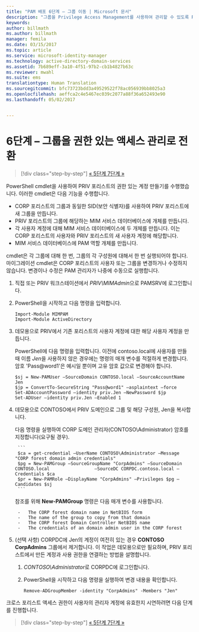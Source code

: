 ```yaml
---
title: "PAM 배포 6단계 – 그룹 이동 | Microsoft 문서"
description: "그룹을 Privilege Access Management를 사용하여 관리할 수 있도록 PRIV 포리스트로 마이그레이션합니다."
keywords: 
author: billmath
ms.author: billmath
manager: femila
ms.date: 03/15/2017
ms.topic: article
ms.service: microsoft-identity-manager
ms.technology: active-directory-domain-services
ms.assetid: 7b689eff-3a10-4f51-97b2-cb1b4827b63c
ms.reviewer: mwahl
ms.suite: ems
translationtype: Human Translation
ms.sourcegitcommit: bfc73723bdd3a49529522f78ac056939bb8025a3
ms.openlocfilehash: aeffca2c4e5467ec039c2077a88f36a652493e90
ms.lasthandoff: 05/02/2017


---
```


# <a name="step-6--transition-a-group-to-privileged-access-management"></a>6단계 – 그룹을 권한 있는 액세스 관리로 전환

>[!div class="step-by-step"]
[« 5단계 ](step-5-establish-trust-between-priv-corp-forests.md)
[7단계 »](step-7-elevate-user-access.md)

PowerShell cmdlet을 사용하여 PRIV 포리스트의 권한 있는 계정 만들기를 수행했습니다. 이러한 cmdlet은 다음 기능을 수행합니다.

- CORP 포리스트의 그룹과 동일한 SID(보안 식별자)를 사용하여 PRIV 포리스트에 새 그룹을 만듭니다.  
- PRIV 포리스트의 그룹에 해당하는 MIM 서비스 데이터베이스에 개체를 만듭니다.  
- 각 사용자 계정에 대해 MIM 서비스 데이터베이스에 두 개체를 만듭니다. 이는 CORP 포리스트의 사용자와 PRIV 포리스트의 새 사용자 계정에 해당합니다.  
- MIM 서비스 데이터베이스에 PAM 역할 개체를 만듭니다.  

cmdlet은 각 그룹에 대해 한 번, 그룹의 각 구성원에 대해서 한 번 실행되어야 합니다. 마이그레이션 cmdlet은 CORP 포리스트의 사용자 또는 그룹을 변경하거나 수정하지 않습니다. 변경이나 수정은 PAM 관리자가 나중에 수동으로 실행합니다.

1. 직접 또는 PRIV 워크스테이션에서 *PRIV\MIMAdmin*으로 PAMSRV에 로그인합니다.

2.  PowerShell을 시작하고 다음 명령을 입력합니다.

    ```
    Import-Module MIMPAM
    Import-Module ActiveDirectory
    ```

3.  데모용으로 PRIV에서 기존 포리스트의 사용자 계정에 대한 해당 사용자 계정을 만듭니다.

    PowerShell에 다음 명령을 입력합니다.  이전에 contoso.local에 사용자를 만들 때 이름 *Jen*을 사용하지 않은 경우에는 명령의 매개 변수를 적절하게 변경합니다. 암호 'Pass@word1'은 예시일 뿐이며 고유 암호 값으로 변경해야 합니다.

    ```
    $sj = New-PAMUser –SourceDomain CONTOSO.local –SourceAccountName Jen
    $jp = ConvertTo-SecureString "Pass@word1" –asplaintext –force
    Set-ADAccountPassword –identity priv.Jen –NewPassword $jp
    Set-ADUser –identity priv.Jen –Enabled 1
    ```

4. 데모용으로 CONTOSO에서 PRIV 도메인으로 그룹 및 해당 구성원, Jen을 복사합니다.

    다음 명령을 실행하여 CORP 도메인 관리자(CONTOSO\Administrator) 암호를 지정합니다(요구될 경우).

        ```
        $ca = get-credential –UserName CONTOSO\Administrator –Message "CORP forest domain admin credentials"
        $pg = New-PAMGroup –SourceGroupName "CorpAdmins" –SourceDomain CONTOSO.local                 –SourceDC CORPDC.contoso.local –Credentials $ca
        $pr = New-PAMRole –DisplayName "CorpAdmins" –Privileges $pg –Candidates $sj
        ```

    참조를 위해 **New-PAMGroup** 명령은 다음 매개 변수를 사용합니다.

        -   The CORP forest domain name in NetBIOS form  
        -   The name of the group to copy from that domain  
        -   The CORP forest Domain Controller NetBIOS name  
        -   The credentials of an domain admin user in the CORP forest  

5.  (선택 사항) CORPDC에 Jen의 계정이 여전히 있는 경우 **CONTOSO CorpAdmins** 그룹에서 제거합니다.  이 작업은 데모용으로만 필요하며, PRIV 포리스트에서 만든 계정과 사용 권한을 연결하는 방법을 설명합니다.

    1.  *CONTOSO\Administrator*로 CORPDC에 로그인합니다.

    2.  PowerShell을 시작하고 다음 명령을 실행하여 변경 내용을 확인합니다.

        ```
        Remove-ADGroupMember -identity "CorpAdmins" -Members "Jen"
        ```


크로스 포리스트 액세스 권한이 사용자의 관리자 계정에 유효한지 시연하려면 다음 단계를 진행합니다.

>[!div class="step-by-step"]
[« 5단계 ](step-5-establish-trust-between-priv-corp-forests.md)
[7단계 »](step-7-elevate-user-access.md)

